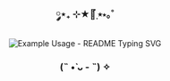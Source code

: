 <!-- markdownlint-disable MD033 MD041 -->
<p align="center">
  <h3 align="center">༘⋆₊ ⊹★🔭๋࣭ ⭑⋆｡˚</h3>
</p>

<p align="center">
  <img src="https://readme-typing-svg.demolab.com/?lines=Olá+me+chamo+Natalia!&font=Fira%20Code&center=true&width=380&height=50&duration=4000&pause=1000" alt="Example Usage - README Typing SVG">
</p>

<p align="center">
  <h3 align="center">(˵ •̀ ᴗ - ˵) ✧</h3>
</p>



<!-- markdownlint-enable MD033 -->

